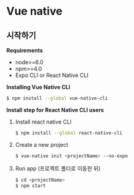# Vue native

## 시작하기

**Requirements**

- node>=6.0
- npm>=4.0
- Expo CLI or React Native CLI

**Installing Vue Native CLI**

```bash
$ npm install --global vue-native-cli
```

**Install step for React Native CLI users**

1. Install react native CLI

   ```bash
   $ npm install --global react-native-cli
   ```

2. Create a new project

   ```bash
   $ vue-native init <projectName> --no-expo
   ```

3. Run app (프로젝트 폴더로 이동한 뒤)

   ```bash
   $ cd <projectName>
   $ npm start
   ```

   

   